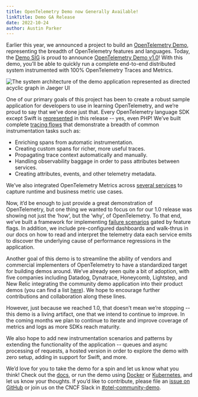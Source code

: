 ```yaml
---
title: OpenTelemetry Demo now Generally Available!
linkTitle: Demo GA Release
date: 2022-10-24
author: Austin Parker
---
```


Earlier this year, we announced a project to build an [OpenTelemetry
Demo](/blog/2022/demo-announcement/), representing the
breadth of OpenTelemetry features and languages.
Today, the [Demo SIG](https://cloud-native.slack.com/archives/C03B4CWV4DA) is proud to announce [OpenTelemetry Demo
v1.0](https://github.com/open-telemetry/opentelemetry-demo/tree/v1.0.0)!
With this demo, you’ll be able to quickly run a complete end-to-end distributed system instrumented with 100% OpenTelemetry Traces and Metrics.

![The system architecture of the demo application represented as directed acyclic graph in Jaeger UI](https://user-images.githubusercontent.com/47896520/196496223-6d6ea729-5bea-4a8c-a2c6-cd51cce386ae.png)

One of our primary goals of this project has been to create a robust sample
application for developers to use in learning OpenTelemetry, and we’re proud to
say that we’ve done just that.
Every OpenTelemetry language SDK except Swift is
[represented](https://github.com/open-telemetry/opentelemetry-demo/blob/main/docs/service_table.md)
in this release -- yes, even PHP!
We’ve built complete [tracing flows](https://github.com/open-telemetry/opentelemetry-demo/blob/main/docs/trace_service_features.md) that demonstrate a breadth of common instrumentation tasks such as:

- Enriching spans from automatic instrumentation.
- Creating custom spans for richer, more useful traces.
- Propagating trace context automatically and manually.
- Handling observability baggage in order to pass attributes between services.
- Creating attributes, events, and other telemetry metadata.

We’ve also integrated OpenTelemetry Metrics across [several services](https://github.com/open-telemetry/opentelemetry-demo/blob/main/docs/metric_service_features.md) to capture runtime and business metric use cases.

Now, it’d be enough to just provide a great demonstration of OpenTelemetry, but
one thing we wanted to focus on for our 1.0 release was showing not just the
‘how’, but the ‘why’, of OpenTelemetry.
To that end, we’ve built a framework for implementing [failure
scenarios](https://github.com/open-telemetry/opentelemetry-demo/blob/main/docs/README.md#scenarios)
gated by feature flags.
In addition, we include pre-configured dashboards and walk-thrus in our docs on how to read and interpret the telemetry data each service emits to discover the underlying cause of performance regressions in the application.

Another goal of this demo is to streamline the ability of vendors and commercial
implementers of OpenTelemetry to have a standardized target for building demos
around.
We’ve already seen quite a bit of adoption, with five companies including
Datadog, Dynatrace, Honeycomb, Lightstep, and New Relic integrating the
community demo application into their product demos (you can find a list
[here](https://github.com/open-telemetry/opentelemetry-demo#demos-featuring-the-astronomy-shop)).
We hope to encourage further contributions and collaboration along these lines.

However, just because we reached 1.0, that doesn’t mean we’re stopping -- this
demo is a living artifact, one that we intend to continue to improve. In the
coming months we plan to continue to iterate and improve coverage of metrics and
logs as more SDKs reach maturity.

We also hope to add new instrumentation scenarios and patterns by extending the functionality of the application -- queues and async processing of requests, a hosted version in order to explore the demo with zero setup, adding in support for Swift, and more.

We’d love for you to take the demo for a spin and let us know what you think!
Check out the
[docs](https://github.com/open-telemetry/opentelemetry-demo/tree/main/docs#opentelemetry-demo-documentation), or
run the demo using
[Docker](https://github.com/open-telemetry/opentelemetry-demo/blob/main/docs/docker_deployment.md)
or
[Kubernetes](https://github.com/open-telemetry/opentelemetry-demo/blob/main/docs/kubernetes_deployment.md),
and let us know your thoughts. If you’d like to contribute, please file an
[issue on GitHub](https://github.com/open-telemetry/opentelemetry-demo/issues)
or join us on the CNCF Slack in
[#otel-community-demo](https://cloud-native.slack.com/archives/C03B4CWV4DA).
